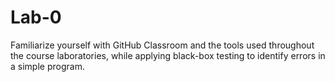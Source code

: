 # Lab-0
Familiarize yourself with GitHub Classroom and the tools used throughout the course laboratories, while applying black-box testing to identify errors in a simple program.
